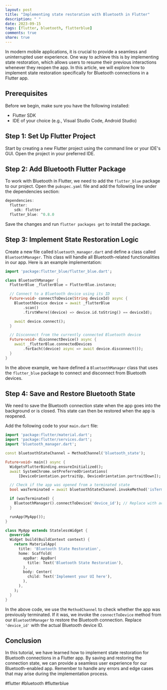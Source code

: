 ```yaml
---
layout: post
title: "Implementing state restoration with Bluetooth in Flutter"
description: " "
date: 2023-09-15
tags: [flutter, bluetooth, flutterblue]
comments: true
share: true
---
```


In modern mobile applications, it is crucial to provide a seamless and uninterrupted user experience. One way to achieve this is by implementing state restoration, which allows users to resume their previous interactions whenever they reopen the app. In this article, we will explore how to implement state restoration specifically for Bluetooth connections in a Flutter app.

## Prerequisites
Before we begin, make sure you have the following installed:
- Flutter SDK
- IDE of your choice (e.g., Visual Studio Code, Android Studio)

## Step 1: Set Up Flutter Project
Start by creating a new Flutter project using the command line or your IDE's GUI. Open the project in your preferred IDE.

## Step 2: Add Bluetooth Flutter Package
To work with Bluetooth in Flutter, we need to add the `flutter_blue` package to our project. Open the `pubspec.yaml` file and add the following line under the dependencies section:

```dart
dependencies:
  flutter:
    sdk: flutter
  flutter_blue: ^0.8.0
```

Save the changes and run `flutter packages get` to install the package.

## Step 3: Implement State Restoration Logic
Create a new file called `bluetooth_manager.dart` and define a class called `BluetoothManager`. This class will handle all Bluetooth-related functionalities in our app. Here is an example implementation:

```dart
import 'package:flutter_blue/flutter_blue.dart';

class BluetoothManager {
  FlutterBlue _flutterBlue = FlutterBlue.instance;

  // Connect to a Bluetooth device using its ID
  Future<void> connectToDevice(String deviceId) async {
    BluetoothDevice device = await _flutterBlue
        .scan()
        .firstWhere((device) => device.id.toString() == deviceId);

    await device.connect();
  }

  // Disconnect from the currently connected Bluetooth device
  Future<void> disconnectDevice() async {
    await _flutterBlue.connectedDevices
        .forEach((device) async => await device.disconnect());
  }
}
```

In the above example, we have defined a `BluetoothManager` class that uses the `flutter_blue` package to connect and disconnect from Bluetooth devices.

## Step 4: Save and Restore Bluetooth State
We need to save the Bluetooth connection state when the app goes into the background or is closed. This state can then be restored when the app is reopened.

Add the following code to your `main.dart` file:

```dart
import 'package:flutter/material.dart';
import 'package:flutter/services.dart';
import 'bluetooth_manager.dart';

const bluetoothStateChannel = MethodChannel('bluetooth_state');

Future<void> main() async {
  WidgetsFlutterBinding.ensureInitialized();
  await SystemChrome.setPreferredOrientations(
      [DeviceOrientation.portraitUp, DeviceOrientation.portraitDown]);

  // Check if the app was opened from a terminated state
  bool wasTerminated = await bluetoothStateChannel.invokeMethod('isTerminated');

  if (wasTerminated) {
    BluetoothManager().connectToDevice('device_id'); // Replace with actual ID
  }

  runApp(MyApp());
}

class MyApp extends StatelessWidget {
  @override
  Widget build(BuildContext context) {
    return MaterialApp(
      title: 'Bluetooth State Restoration',
      home: Scaffold(
        appBar: AppBar(
          title: Text('Bluetooth State Restoration'),
        ),
        body: Center(
          child: Text('Implement your UI here'),
        ),
      ),
    );
  }
}
```

In the above code, we use the `MethodChannel` to check whether the app was previously terminated. If it was, we invoke the `connectToDevice` method from our `BluetoothManager` to restore the Bluetooth connection. Replace `'device_id'` with the actual Bluetooth device ID.

## Conclusion
In this tutorial, we have learned how to implement state restoration for Bluetooth connections in a Flutter app. By saving and restoring the connection state, we can provide a seamless user experience for our Bluetooth-enabled app. Remember to handle any errors and edge cases that may arise during the implementation process.

#flutter #bluetooth #flutterblue